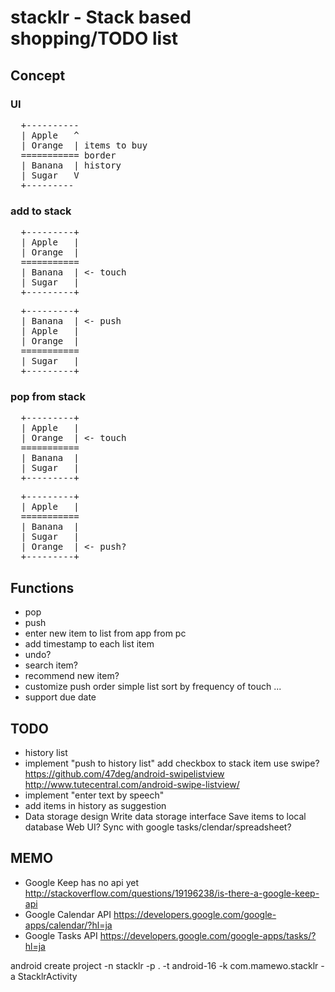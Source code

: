 stacklr - Stack based shopping/TODO list
========================================
Concept
-------
### UI
<pre>
  +----------
  | Apple   ^
  | Orange  | items to buy 
  =========== border
  | Banana  | history 
  | Sugar   V
  +---------
</pre>

### add to stack

<pre>
  +---------+
  | Apple   |
  | Orange  |
  ===========
  | Banana  | &lt;- touch
  | Sugar   |
  +---------+
</pre>
<pre>
  +---------+
  | Banana  | &lt;- push 
  | Apple   |
  | Orange  |
  ===========
  | Sugar   |
  +---------+
</pre>

### pop from stack

<pre>
  +---------+
  | Apple   |
  | Orange  | &lt;- touch
  ===========
  | Banana  | 
  | Sugar   |
  +---------+
</pre>

<pre>
  +---------+
  | Apple   |
  ===========
  | Banana  | 
  | Sugar   |
  | Orange  | &lt;- push? 
  +---------+
</pre>

Functions
---------
- pop
- push
- enter new item to list
   from app
   from pc
- add timestamp to each list item
- undo?
- search item?
- recommend new item?
- customize push order
    simple list
    sort by frequency of touch
    ...
- support due date

TODO
-----
- history list
- implement "push to history list"
    add checkbox to stack item
    use swipe?
      https://github.com/47deg/android-swipelistview
      http://www.tutecentral.com/android-swipe-listview/
- implement "enter text by speech"
- add items in history as suggestion
- Data storage design
  Write data storage interface
  Save items to local database
  Web UI?
  Sync with google tasks/clendar/spreadsheet?

MEMO
----
- Google Keep has no api yet
  http://stackoverflow.com/questions/19196238/is-there-a-google-keep-api
- Google Calendar API
  https://developers.google.com/google-apps/calendar/?hl=ja
- Google Tasks API
  https://developers.google.com/google-apps/tasks/?hl=ja

android create project -n stacklr -p . -t android-16 -k com.mamewo.stacklr -a StacklrActivity



